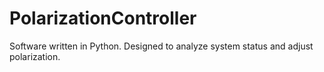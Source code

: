 PolarizationController
======================

Software written in Python. Designed to analyze system status and adjust polarization.
